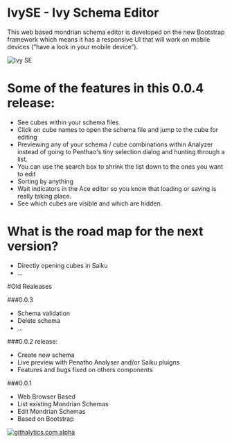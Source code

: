 IvySE - Ivy Schema Editor
=========================
This web based mondrian schema editor is developed on the new Bootstrap framework which means it has a responsive UI that will work on mobile devices (“have a look in your mobile device”).

![Ivy SE](https://raw.githubusercontent.com/usbrandon/IvySE/master/static/custom/img/IvySE.png)


Some of the features in this 0.0.4 release:
===========================================

* See cubes within your schema files
* Click on cube names to open the schema file and jump to the cube for editing
* Previewing any of your schema / cube combinations within Analyzer instead of going to Penthao's tiny selection dialog and hunting through a list.
* You can use the search box to shrink the list down to the ones you want to edit
* Sorting by anything
* Wait indicators in the Ace editor so you know that loading or saving is really taking place.
* See which cubes are visible and which are hidden.



What is the road map for the next version?
==========================================

* Directly opening cubes in Saiku
* ...



#Old Realeases


###0.0.3
* Schema validation
* Delete schema
* ...

###0.0.2 release:


* Create new schema
* Live preview with Penatho Analyser and/or Saiku pluigns
* Features and bugs fixed on others components



###0.0.1


* Web Browser Based
* List existing Mondrian Schemas
* Edit Mondrian Schemas
* Based on Bootstrap



[![githalytics.com alpha](https://cruel-carlota.pagodabox.com/91f052df1377658712b4667d61e7a88b "githalytics.com")](http://githalytics.com/ivylabs/IvySE)
